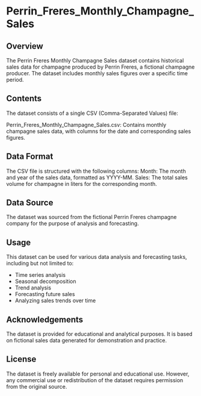 # Perrin_Freres_Monthly_Champagne_Sales

## Overview
The Perrin Freres Monthly Champagne Sales dataset contains historical sales data for champagne produced by Perrin Freres, a fictional champagne producer. The dataset includes monthly sales figures over a specific time period.

## Contents
The dataset consists of a single CSV (Comma-Separated Values) file:

Perrin_Freres_Monthly_Champagne_Sales.csv: Contains monthly champagne sales data, with columns for the date and corresponding sales figures.

## Data Format
The CSV file is structured with the following columns:
Month: The month and year of the sales data, formatted as YYYY-MM.
Sales: The total sales volume for champagne in liters for the corresponding month.

## Data Source
The dataset was sourced from the fictional Perrin Freres champagne company for the purpose of analysis and forecasting.

## Usage
This dataset can be used for various data analysis and forecasting tasks, including but not limited to:

* Time series analysis
* Seasonal decomposition
* Trend analysis
* Forecasting future sales
* Analyzing sales trends over time

## Acknowledgements
The dataset is provided for educational and analytical purposes. It is based on fictional sales data generated for demonstration and practice.

## License
The dataset is freely available for personal and educational use. However, any commercial use or redistribution of the dataset requires permission from the original source.

